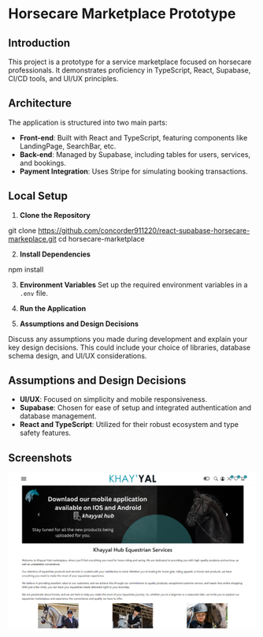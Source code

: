 # Horsecare Marketplace Prototype

## Introduction

This project is a prototype for a service marketplace focused on horsecare professionals. It demonstrates proficiency in TypeScript, React, Supabase, CI/CD tools, and UI/UX principles.

## Architecture

The application is structured into two main parts:

- **Front-end**: Built with React and TypeScript, featuring components like LandingPage, SearchBar, etc.
- **Back-end**: Managed by Supabase, including tables for users, services, and bookings.
- **Payment Integration**: Uses Stripe for simulating booking transactions.

## Local Setup

1. **Clone the Repository**

git clone https://github.com/concorder911220/react-supabase-horsecare-markeplace.git
cd horsecare-marketplace

2. **Install Dependencies**

npm install

3. **Environment Variables**
   Set up the required environment variables in a `.env` file.

4. **Run the Application**

5. **Assumptions and Design Decisions**

Discuss any assumptions you made during development and explain your key design decisions. This could include your choice of libraries, database schema design, and UI/UX considerations.

## Assumptions and Design Decisions

- **UI/UX**: Focused on simplicity and mobile responsiveness.
- **Supabase**: Chosen for ease of setup and integrated authentication and database management.
- **React and TypeScript**: Utilized for their robust ecosystem and type safety features.

## Screenshots

![Landing Page](src/assets/image/landing-page.png)

